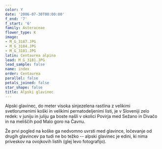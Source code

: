 ```yaml
---
color: Y
date: '2006-07-30T00:00:00'
f_end: '7'
f_start: '6'
family: Asteraceae
flower_type: K
image:
- M_G_3187.JPG
- M_G_3184.JPG
- M_G_3181.JPG
latin: Centaurea alpina
lead: M_G_3181.JPG
lead_sample: false
name: index
order: Centaurea
parallel: false
petals_joined: false
star_shape: false
title: Alpski glavinec
---
```

Alpski glavinec, do meter visoka sinjezelena rastlina z velikimi svetlorumenimi koški in velikimi pernatodeljenimi listi, je v Sloveniji zelo redek: v juniju in juliju ga boste našli v okolici Povirja med Sežano in Divačo in na meliščih pod Malo goro na Čavnu.

Že prvi pogled na koške ga nedvomno uvrsti med glavince, ločevanje od drugih glavincev pa tudi ne bo težko -- alpski glavinec je edini, ki nima priveskov na ovojkovih listih (glej levo fotografijo).
